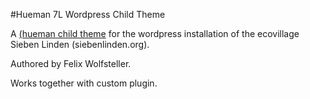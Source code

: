 #Hueman 7L Wordpress Child Theme

A [(hueman child theme](http://presscustomizr.com/hueman/) for the wordpress installation of the ecovillage Sieben Linden (siebenlinden.org).

Authored by Felix Wolfsteller.

Works together with custom plugin.
